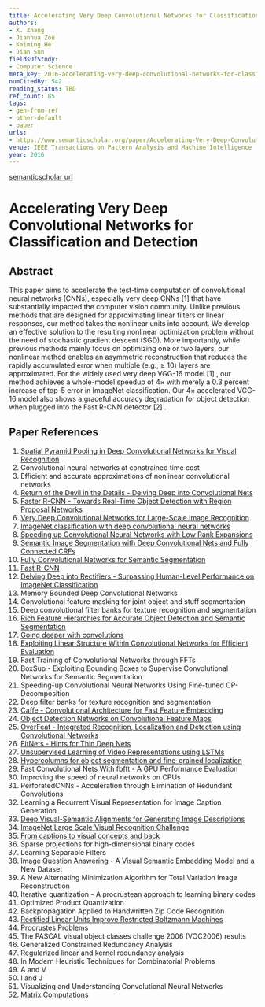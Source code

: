 ```yaml
---
title: Accelerating Very Deep Convolutional Networks for Classification and Detection
authors:
- X. Zhang
- Jianhua Zou
- Kaiming He
- Jian Sun
fieldsOfStudy:
- Computer Science
meta_key: 2016-accelerating-very-deep-convolutional-networks-for-classification-and-detection
numCitedBy: 542
reading_status: TBD
ref_count: 85
tags:
- gen-from-ref
- other-default
- paper
urls:
- https://www.semanticscholar.org/paper/Accelerating-Very-Deep-Convolutional-Networks-for-Zhang-Zou/b89d7f7439cab841934a1ede06bf6b1f593c754f?sort=total-citations
venue: IEEE Transactions on Pattern Analysis and Machine Intelligence
year: 2016
---
```


[semanticscholar url](https://www.semanticscholar.org/paper/Accelerating-Very-Deep-Convolutional-Networks-for-Zhang-Zou/b89d7f7439cab841934a1ede06bf6b1f593c754f?sort=total-citations)

# Accelerating Very Deep Convolutional Networks for Classification and Detection

## Abstract

This paper aims to accelerate the test-time computation of convolutional neural networks (CNNs), especially very deep CNNs <xref ref-type="bibr" rid="ref1">[1]</xref> that have substantially impacted the computer vision community. Unlike previous methods that are designed for approximating linear filters or linear responses, our method takes the nonlinear units into account. We develop an effective solution to the resulting nonlinear optimization problem without the need of stochastic gradient descent (SGD). More importantly, while previous methods mainly focus on optimizing one or two layers, our nonlinear method enables an asymmetric reconstruction that reduces the rapidly accumulated error when multiple (e.g., <inline-formula> <tex-math notation="LaTeX">$\ge$</tex-math><alternatives><inline-graphic xlink:type="simple" xlink:href="he-ieq1-2502579.gif"/> </alternatives></inline-formula>10) layers are approximated. For the widely used very deep VGG-16 model <xref ref-type="bibr" rid="ref1">[1]</xref> , our method achieves a whole-model speedup of 4<inline-formula><tex-math notation="LaTeX">$\times$</tex-math> <alternatives><inline-graphic xlink:type="simple" xlink:href="he-ieq2-2502579.gif"/></alternatives></inline-formula> with merely a 0.3 percent increase of top-5 error in ImageNet classification. Our 4<inline-formula><tex-math notation="LaTeX">$\times$ </tex-math><alternatives><inline-graphic xlink:type="simple" xlink:href="he-ieq3-2502579.gif"/></alternatives></inline-formula> accelerated VGG-16 model also shows a graceful accuracy degradation for object detection when plugged into the Fast R-CNN detector <xref ref-type="bibr" rid="ref2">[2]</xref> .

## Paper References

1. [Spatial Pyramid Pooling in Deep Convolutional Networks for Visual Recognition](2015-spatial-pyramid-pooling-in-deep-convolutional-networks-for-visual-recognition.md)
2. Convolutional neural networks at constrained time cost
3. Efficient and accurate approximations of nonlinear convolutional networks
4. [Return of the Devil in the Details - Delving Deep into Convolutional Nets](2014-return-of-the-devil-in-the-details-delving-deep-into-convolutional-nets.md)
5. [Faster R-CNN - Towards Real-Time Object Detection with Region Proposal Networks](2015-faster-r-cnn-towards-real-time-object-detection-with-region-proposal-networks.md)
6. [Very Deep Convolutional Networks for Large-Scale Image Recognition](2015-very-deep-convolutional-networks-for-large-scale-image-recognition.md)
7. [ImageNet classification with deep convolutional neural networks](2012-imagenet-classification-with-deep-convolutional-neural-networks.md)
8. [Speeding up Convolutional Neural Networks with Low Rank Expansions](2014-speeding-up-convolutional-neural-networks-with-low-rank-expansions.md)
9. [Semantic Image Segmentation with Deep Convolutional Nets and Fully Connected CRFs](2015-semantic-image-segmentation-with-deep-convolutional-nets-and-fully-connected-crfs.md)
10. [Fully Convolutional Networks for Semantic Segmentation](2017-fully-convolutional-networks-for-semantic-segmentation.md)
11. [Fast R-CNN](2015-fast-r-cnn.md)
12. [Delving Deep into Rectifiers - Surpassing Human-Level Performance on ImageNet Classification](2015-delving-deep-into-rectifiers-surpassing-human-level-performance-on-imagenet-classification.md)
13. Memory Bounded Deep Convolutional Networks
14. Convolutional feature masking for joint object and stuff segmentation
15. Deep convolutional filter banks for texture recognition and segmentation
16. [Rich Feature Hierarchies for Accurate Object Detection and Semantic Segmentation](2014-rich-feature-hierarchies-for-accurate-object-detection-and-semantic-segmentation.md)
17. [Going deeper with convolutions](2015-going-deeper-with-convolutions.md)
18. [Exploiting Linear Structure Within Convolutional Networks for Efficient Evaluation](2014-exploiting-linear-structure-within-convolutional-networks-for-efficient-evaluation.md)
19. Fast Training of Convolutional Networks through FFTs
20. BoxSup - Exploiting Bounding Boxes to Supervise Convolutional Networks for Semantic Segmentation
21. Speeding-up Convolutional Neural Networks Using Fine-tuned CP-Decomposition
22. Deep filter banks for texture recognition and segmentation
23. [Caffe - Convolutional Architecture for Fast Feature Embedding](2014-caffe-convolutional-architecture-for-fast-feature-embedding.md)
24. [Object Detection Networks on Convolutional Feature Maps](2017-object-detection-networks-on-convolutional-feature-maps.md)
25. [OverFeat - Integrated Recognition, Localization and Detection using Convolutional Networks](2014-overfeat-integrated-recognition-localization-and-detection-using-convolutional-networks.md)
26. [FitNets - Hints for Thin Deep Nets](2015-fitnets-hints-for-thin-deep-nets.md)
27. [Unsupervised Learning of Video Representations using LSTMs](2015-unsupervised-learning-of-video-representations-using-lstms.md)
28. [Hypercolumns for object segmentation and fine-grained localization](2015-hypercolumns-for-object-segmentation-and-fine-grained-localization.md)
29. Fast Convolutional Nets With fbfft - A GPU Performance Evaluation
30. Improving the speed of neural networks on CPUs
31. PerforatedCNNs - Acceleration through Elimination of Redundant Convolutions
32. Learning a Recurrent Visual Representation for Image Caption Generation
33. [Deep Visual-Semantic Alignments for Generating Image Descriptions](2017-deep-visual-semantic-alignments-for-generating-image-descriptions.md)
34. [ImageNet Large Scale Visual Recognition Challenge](2015-imagenet-large-scale-visual-recognition-challenge.md)
35. [From captions to visual concepts and back](2015-from-captions-to-visual-concepts-and-back.md)
36. Sparse projections for high-dimensional binary codes
37. Learning Separable Filters
38. Image Question Answering - A Visual Semantic Embedding Model and a New Dataset
39. A New Alternating Minimization Algorithm for Total Variation Image Reconstruction
40. Iterative quantization - A procrustean approach to learning binary codes
41. Optimized Product Quantization
42. Backpropagation Applied to Handwritten Zip Code Recognition
43. [Rectified Linear Units Improve Restricted Boltzmann Machines](2010-rectified-linear-units-improve-restricted-boltzmann-machines.md)
44. Procrustes Problems
45. The PASCAL visual object classes challenge 2006 (VOC2006) results
46. Generalized Constrained Redundancy Analysis
47. Regularized linear and kernel redundancy analysis
48. In Modern Heuristic Techniques for Combinatorial Problems
49. A and V
50. I and J
51. Visualizing and Understanding Convolutional Neural Networks
52. Matrix Computations
